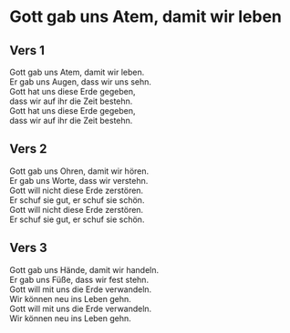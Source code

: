 # Gott gab uns Atem, damit wir leben

## Vers 1
Gott gab uns Atem, damit wir leben.<br>
Er gab uns Augen, dass wir uns sehn.<br>
Gott hat uns diese Erde gegeben,<br>
dass wir auf ihr die Zeit bestehn.<br>
Gott hat uns diese Erde gegeben,<br>
dass wir auf ihr die Zeit bestehn.<br>

## Vers 2
Gott gab uns Ohren, damit wir hören.<br>
Er gab uns Worte, dass wir verstehn.<br>
Gott will nicht diese Erde zerstören.<br>
Er schuf sie gut, er schuf sie schön.<br>
Gott will nicht diese Erde zerstören.<br>
Er schuf sie gut, er schuf sie schön.<br>

## Vers 3
Gott gab uns Hände, damit wir handeln.<br>
Er gab uns Füße, dass wir fest stehn.<br>
Gott will mit uns die Erde verwandeln.<br>
Wir können neu ins Leben gehn.<br>
Gott will mit uns die Erde verwandeln.<br>
Wir können neu ins Leben gehn.<br>
